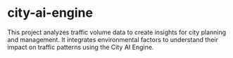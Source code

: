 # city-ai-engine
This project analyzes traffic volume data to create insights for city planning and management. It integrates environmental factors to understand their impact on traffic patterns using the City AI Engine.
